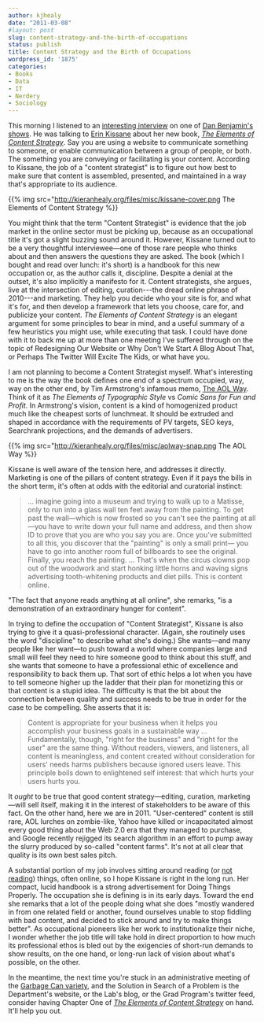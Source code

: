 ```yaml
---
author: kjhealy
date: "2011-03-08"
#layout: post
slug: content-strategy-and-the-birth-of-occupations
status: publish
title: Content Strategy and the Birth of Occupations
wordpress_id: '1875'
categories:
- Books
- Data
- IT
- Nerdery
- Sociology
---
```


This morning I listened to an [interesting interview](http://5by5.tv/dailyedition/33) on one of [Dan Benjamin's shows](http://5by5.tv/). He was talking to [Erin Kissane](http://incisive.nu/) about her new book, [*The Elements of Content Strategy*](http://books.alistapart.com/products/the-elements-of-content-strategy). Say you are using a website to communicate something to someone, or enable communication between a group of people, or both. The something you are conveying or facilitating is your content. According to Kissane, the job of a "content strategist" is to figure out how best to make sure that content is assembled, presented, and maintained in a way that's appropriate to its audience.

{{% img src="http://kieranhealy.org/files/misc/kissane-cover.png The Elements of Content Strategy %}}

You might think that the term "Content Strategist" is evidence that the job market in the online sector must be picking up, because as an occupational title it's got a slight buzzing sound around it. However, Kissane turned out to be a very thoughtful interviewee—one of those rare people who thinks about and then answers the questions they are asked. The book (which I bought and read over lunch: it's short) is a handbook for this new occupation or, as the author calls it, discipline. Despite a denial at the outset, it's also implicitly a manifesto for it. Content strategists, she argues, live at the intersection of editing, curation---the dread online phrase of 2010---and marketing. They help you decide who your site is for, and what it's for, and then develop a framework that lets you choose, care for, and publicize your content. *The Elements of Content Strategy* is an elegant argument for some principles to bear in mind, and a useful summary of a few heuristics you might use, while executing that task. I could have done with it to back me up at more than one meeting I've suffered through on the topic of Redesigning Our Website or Why Don't We Start A Blog About That, or Perhaps The Twitter Will Excite The Kids, or what have you.

I am not planning to become a Content Strategist myself. What's interesting to me is the way the book defines one end of a spectrum occupied, way, way on the other end, by Tim Armstrong's infamous memo, [The AOL Way](http://www.businessinsider.com/the-aol-way). Think of it as *The Elements of Typographic Style* vs *Comic Sans for Fun and Profit*. In Armstrong's vision, content is a kind of homogenized product much like the cheapest sorts of lunchmeat. It should be extruded and shaped in accordance with the requirements of PV targets, SEO keys, Searchrank projections, and the demands of advertisers.

{{% img src="http://kieranhealy.org/files/misc/aolway-snap.png The AOL Way %}}

Kissane is well aware of the tension here, and addresses it directly. Marketing is one of the pillars of content strategy. Even if it pays the bills in the short term, it's often at odds with the editorial and curatorial instinct:

> ... imagine going into a museum and trying to walk up to a Matisse, only to run into a glass wall ten feet away from the painting. To get past the wall—which is now frosted so you can't see the painting at all—you have to write down your full name and address, and then show ID to prove that you are who you say you are. Once you've submitted to all this, you discover that the "painting" is only a small print— you have to go into another room full of billboards to see the original. Finally, you reach the painting. ... That's when the circus clowns pop out of the woodwork and start honking little horns and waving signs advertising tooth-whitening products and diet pills. This is content online.

"The fact that anyone reads anything at all online", she remarks, "is a demonstration of an extraordinary hunger for content".

In trying to define the occupation of "Content Strategist", Kissane is also trying to give it a quasi-professional character. (Again, she routinely uses the word "discipline" to describe what she's doing.) She wants—and many people like her want—to push toward a world where companies large and small will feel they need to hire someone good to think about this stuff, and she wants that someone to have a professional ethic of excellence and responsibility to back them up. That sort of ethic helps a lot when you have to tell someone higher up the ladder that their plan for monetizing this or that content is a stupid idea. The difficulty is that the bit about the connection between quality and success needs to be true in order for the case to be compelling. She asserts that it is:

> Content is appropriate for your business when it helps you accomplish your business goals in a sustainable way … Fundamentally, though, "right for the business" and "right for the user" are the same thing. Without readers, viewers, and listeners, all content is meaningless, and content created without consideration for users' needs harms publishers because ignored users leave. This principle boils down to enlightened self interest: that which hurts your users hurts you.

It *ought* to be true that good content strategy—editing, curation, marketing—will sell itself, making it in the interest of stakeholders to be aware of this fact. On the other hand, here we are in 2011. "User-centered" content is still rare, AOL lurches on zombie-like, Yahoo have killed or incapacitated almost every good thing about the Web 2.0 era that they managed to purchase, and Google recently rejigged its search algorithm in an effort to pump away the slurry produced by so-called "content farms". It's not at all clear that quality is its own best sales pitch.

A substantial portion of my job involves sitting around reading (or [not reading](http://crookedtimber.org/2003/12/16/books-i-did-not-read-this-year/)) things, often online, so I hope Kissane is right in the long run. Her compact, lucid handbook is a strong advertisement for Doing Things Properly. The occupation she is defining is in its early days. Toward the end she remarks that a lot of the people doing what she does "mostly wandered in from one related field or another, found ourselves unable to stop fiddling with bad content, and decided to stick around and try to make things better". As occupational pioneers like her work to institutionalize their niche, I wonder whether the job title will take hold in direct proportion to how much its professional ethos is bled out by the exigencies of short-run demands to show results, on the one hand, or long-run lack of vision about what's possible, on the other.

In the meantime, the next time you're stuck in an administrative meeting of the [Garbage Can variety](http://www.jstor.org/stable/2392088), and the Solution in Search of a Problem is the Department's website, or the Lab's blog, or the Grad Program's twitter feed, consider having Chapter One of [*The Elements of Content Strategy*](http://books.alistapart.com/products/the-elements-of-content-strategy) on hand. It'll help you out.
